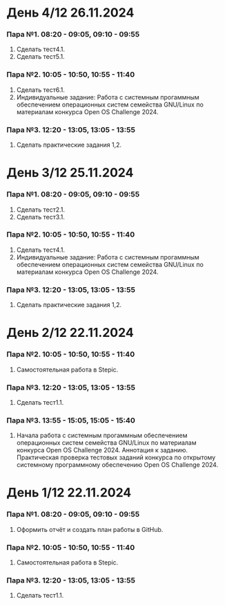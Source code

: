 # День 4/12 26.11.2024

### Пара №1. 08:20 - 09:05, 09:10 - 09:55
1. Сделать тест4.1.
2. Сделать тест5.1.

### Пара №2. 10:05 - 10:50, 10:55 - 11:40
1. Сделать тест6.1.
2. Индивидуальные задание: Работа с системным прогаммным обеспечением операционных систем семейства GNU/Linux по материалам конкурса Open OS Challenge 2024.

### Пара №3. 12:20 - 13:05, 13:05 - 13:55
1. Сделать практические задания 1,2.

# День 3/12 25.11.2024

### Пара №1. 08:20 - 09:05, 09:10 - 09:55
1. Сделать тест2.1.
2. Сделать тест3.1.

### Пара №2. 10:05 - 10:50, 10:55 - 11:40
1. Сделать тест4.1.
2. Индивидуальные задание: Работа с системным прогаммным обеспечением операционных систем семейства GNU/Linux по материалам конкурса Open OS Challenge 2024.

### Пара №3. 12:20 - 13:05, 13:05 - 13:55
1. Сделать практические задания 1,2.

# День 2/12 22.11.2024

### Пара №2. 10:05 - 10:50, 10:55 - 11:40
1. Самостоятельная работа в Stepic.


### Пара №3. 12:20 - 13:05, 13:05 - 13:55
1. Сделать тест1.1.

### Пара №3. 13:55 - 15:05, 15:05 - 15:40
1. Начала работа с системным прогаммным обеспечением операционных систем семейства GNU/Linux по материалам конкурса Open OS Challenge 2024.
Аннотация к заданию. Практическая проверка тестовых заданий конкурса по открытому системному программному обеспечению Open OS Challenge 2024.

# День 1/12 22.11.2024

### Пара №1. 08:20 - 09:05, 09:10 - 09:55
1. Оформить отчёт и создать план работы в GitHub. 



### Пара №2. 10:05 - 10:50, 10:55 - 11:40
1. Самостоятельная работа в Stepic.

### Пара №3. 12:20 - 13:05, 13:05 - 13:55
1. Сделать тест1.1.